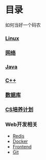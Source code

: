 # 目录
如何当好一个码农

### [Linux](Linux)

### [网络](network)

### [Java](Java)

### [C++](C++)

### [数据库](Database)

### [CS培养计划](cs-learning/zju.md)

### Web开发相关
- [Redis](redis)
- [Docker](docker)
- [Frontend](frontend)
- [Git](git)

